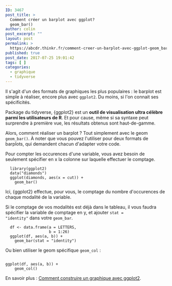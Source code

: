 ```yaml
---
ID: 3467
post_title: >
  Comment créer un barplot avec ggplot?
  geom_bar()
author: colin
post_excerpt: ""
layout: post
permalink: >
  https://abcdr.thinkr.fr/comment-creer-un-barplot-avec-ggplot-geom_bar/
published: true
post_date: 2017-07-25 19:01:42
tags: [ ]
categories:
  - graphique
  - tidyverse
---
```

Il s'agit d'un des formats de graphiques les plus populaires : le barplot est simple à réaliser, encore plus avec <code>ggplot2</code>. Du moins, si l'on connait ses spécificités.

Package du tidyverse, {ggplot2} est un <strong>outil de visualisation ultra célèbre parmi les utilisateurs de R</strong>. Et pour cause, même si sa syntaxe peut surprendre à première vue, les résultats obtenus sont haut-de-gamme.

Alors, comment réaliser un barplot ? Tout simplement avec le geom <code>geom_bar()</code>. À noter que vous pouvez l'utiliser pour deux formats de barplots, qui demandent chacun d'adapter votre code.

Pour compter les occurences d'une variable, vous avez besoin de seulement spécifier en x la colonne sur laquelle effectuer le comptage.
<pre><code>  library(ggplot2)
  data("diamonds")
  ggplot(diamonds, aes(x = cut)) +
    geom_bar()
</code></pre>
Ici, {ggplot2} effectue, pour vous, le comptage du nombre d'occurences de chaque modalité de la variable.

Si le comptage de vos modalités est déjà dans le tableau, il vous faudra spécifier la variable de comptage en y, et ajouter <code>stat = "identity"</code> dans votre <code>geom_bar</code>.
<pre><code>  df &lt;- data.frame(a = LETTERS,
                   b = 1:26)
  ggplot(df, aes(a, b)) +
    geom_bar(stat = "identity")
</code></pre>

Ou bien utiliser le geom spécifique <code>geom_col</code> :

<pre><code>
ggplot(df, aes(a, b)) +
    geom_col()
</code></pre>


En savoir plus : <a href="https://abcdr.thinkr.fr/comment-se-construit-un-graphique-avec-ggplot2/">Comment construire un graphique avec ggplot2</a>.